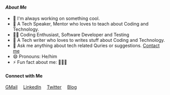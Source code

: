 #### _About Me_

- 🔭 I'm always working on something cool.
- 👯 A Tech Speaker, Mentor who loves to teach about Coding and Technology.
- 👨‍💻 Coding Enthusiast, Software Developer and Testing
- 🍏 A Tech writer who loves to writes stuff about Coding and Technology.
- 💬 Ask me anything about tech related Quries or suggestions. [Contact me](mailto:idevprakaash@hotmail.com)
- 😄 Pronouns: He/him
- ⚡ Fun fact about me: 👨‍💻🧡


#### Connect with Me
[GMail](mailto:idevprakaash@gmail.com?)
 &emsp;[LinkedIn](https://www.linkedin.com/in/idevprakaash)
  &emsp;[Twitter](https://www.twitter.com/codewithdev)
  &emsp;[Blog](https://codewithdev.github.io)


